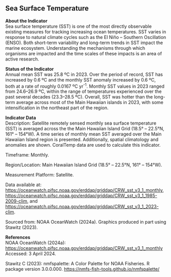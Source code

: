 ## Sea Surface Temperature

**About the Indicator**  
Sea surface temperature (SST) is one of the most directly observable
existing measures for tracking increasing ocean temperatures. SST varies
in response to natural climate cycles such as the El Niño – Southern
Oscillation (ENSO). Both short-term variability and long-term trends in
SST impact the marine ecosystem. Understanding the mechanisms through
which organisms are impacted and the time scales of these impacts is an
area of active research.

**Status of the Indicator**  
Annual mean SST was 25.8 ºC in 2023. Over the period of record, SST has
increased by 0.6 ºC and the monthly SST anomaly increased by 0.6 ºC,
both at a rate of roughly 0.0167 ºC yr<sup>-1</sup>. Monthly SST values
in 2023 ranged from 24.6–26.9 ºC, within the range of temperatures
experienced over the past several decades (23.3–28.5 ºC). Overall, SST
was hotter than the long-term average across most of the Main Hawaiian
islands in 2023, with some intensification in the northeast part of the
region.

**Indicator Data**  
Description: Satellite remotely sensed monthly sea surface temperature
(SST) is averaged across the the Main Hawaiian Island Grid (18.5° –
22.5°N, 161° – 154°W). A time series of monthly mean SST averaged over
the Main Hawaiian Island region is presented. Additionally, spatial
climatology and anomalies are shown. CoralTemp data are used to
calculate this indicator.

Timeframe: Monthly.

Region/Location: Main Hawaiian Island Grid (18.5° – 22.5°N, 161° –
154°W).

Measurement Platform: Satellite.

Data available at:
<https://oceanwatch.pifsc.noaa.gov/erddap/griddap/CRW_sst_v3_1_monthly>,
<https://oceanwatch.pifsc.noaa.gov/erddap/griddap/CRW_sst_v3_1_1985-2009-clim>,
and
<https://oceanwatch.pifsc.noaa.gov/erddap/griddap/CRW_sst_v3_1_2023-clim>.

Sourced from: NOAA OceanWatch (2024a). Graphics produced in part using
Stawitz (2023).

**References**  
NOAA OceanWatch (2024a):
<https://oceanwatch.pifsc.noaa.gov/erddap/griddap/CRW_sst_v3_1_monthly>
Accessed: 3 April 2024.

Stawitz C (2023): nmfspalette: A Color Palette for NOAA Fisheries. R
package version 3.0.0.000.
<https://nmfs-fish-tools.github.io/nmfspalette/>
